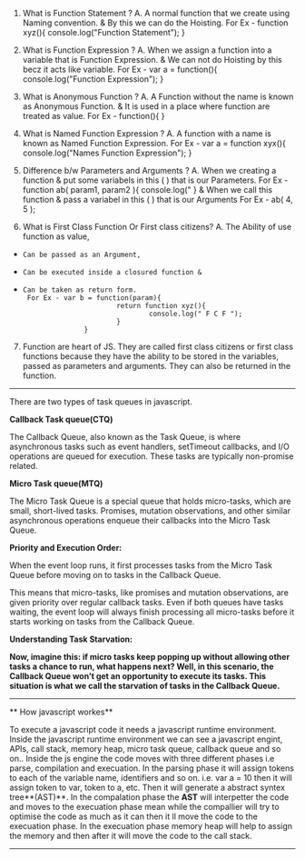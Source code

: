 1.  What is Function Statement ?
A.  A normal function that we create using Naming convention. & By this we can do the Hoisting.
      For Ex  -  function xyz(){
                            console.log("Function Statement");
                       }

2.  What is Function Expression ?
A.  When we assign a function into a variable that is Function Expression. & We can not do Hoisting by this becz it acts like variable.
      For Ex - var a = function(){
                            console.log("Function Expression");
                    }

3.  What is Anonymous Function ?
A.  A Function without the name is known as Anonymous Function. & It is used in a place where function are treated as value.
      For Ex - function(){
                     }

4.  What is Named Function Expression ?
A.  A function with a name is known as Named Function Expression.
      For Ex - var a = function xyx(){
                            console.log("Names Function Expression");
                     }

5.  Difference b/w Parameters and Arguments ?
A.  When we creating a function  & put some variabels in this ( ) that is our Parameters.
       For Ex - function ab( param1, param2 ){
                              console.log("
                      }
       & When we call this function & pass a variabel in this ( ) that is our Arguments
       For Ex - ab( 4, 5 );

6.  What is First Class Function Or First class citizens?
A.   The Ability of use function as value,
*     Can be passed as an Argument,
*     Can be executed inside a closured function &
*     Can be taken as return form.
       For Ex - var b = function(param){
                             return function xyz(){
                                     console.log(" F C F ");
                             }
                     } 

7. Function are heart of JS. They are called first class citizens or first class functions because they have the ability to be stored in the variables, passed as parameters and arguments. They can also be returned in the function.


---------------------------------------------------------------------------------------------------------------------------------------------------------------------------


There are two types of task queues in javascript.

**Callback Task queue(CTQ)**

The Callback Queue, also known as the Task Queue, is where asynchronous tasks such as event handlers, setTimeout callbacks, and I/O operations are queued for execution. These tasks are typically non-promise related.

**Micro Task queue(MTQ)**

The Micro Task Queue is a special queue that holds micro-tasks, which are small, short-lived tasks. Promises, mutation observations, and other similar asynchronous operations enqueue their callbacks into the Micro Task Queue.

**Priority and Execution Order:**

When the event loop runs, it first processes tasks from the Micro Task Queue before moving on to tasks in the Callback Queue.

This means that micro-tasks, like promises and mutation observations, are given priority over regular callback tasks. Even if both queues have tasks waiting, the event loop will always finish processing all micro-tasks before it starts working on tasks from the Callback Queue.

**Understanding Task Starvation:**

**Now, imagine this: if micro tasks keep popping up without allowing other tasks a chance to run, what happens next? Well, in this scenario, the Callback Queue won’t get an opportunity to execute its tasks. This situation is what we call the starvation of tasks in the Callback Queue.**

---------------------------------------------------------------------------------------------------------------------------------------------------------------------------

** How javascript workes**

To execute a javascript code it needs a javascript runtime environment.
Inside the javascript runtime environment we can see a javascript engint, APIs, call stack, memory heap, micro task queue, callback queue and so on..
Inside the js engine the code moves with three different phases i.e parse, compilation and execuation.
In the parsing phase it will assign tokens to each of the variable name, identifiers  and so on. i.e. var a = 10 then it will assign  token to var, token to a, etc. Then it will generate a abstract syntex tree**(AST)**.
In the compalation phase the **AST** will interpetter the code and moves to the execuation phase mean while the compallier will try to optimise the code as much as it can then it ll move the code to the execuation phase.
In the execuation phase memory heap will help to assign the memory and then after it will move the code to the call stack.

---------------------------------------------------------------------------------------------------------------------------------------------------------------------------
